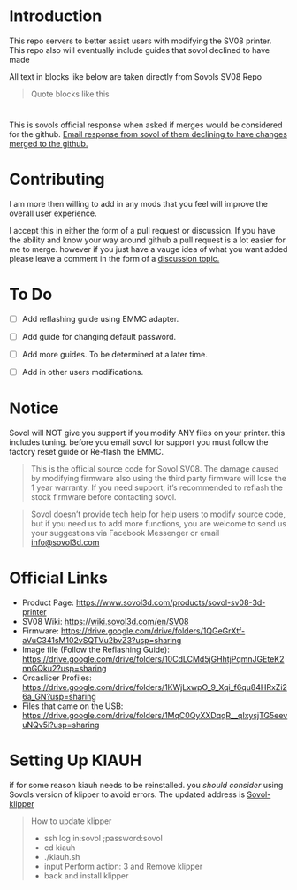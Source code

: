 # Introduction

This repo servers to better assist users with modifying the SV08 printer.
This repo also will eventually include guides that sovol declined to have made


All text in blocks like below are taken directly from Sovols SV08 Repo
> Quote blocks like this



# 
This is sovols official response when asked if merges would be considered for the github. [Email response from sovol of them declining to have changes merged to the github.](images/ghresponse.png)


# Contributing

I am more then willing to add in any mods that you feel will improve the overall user experience.

I accept this in either the form of a pull request or discussion. If you have the ability and know your way around github a pull request is a lot easier for me to merge. however if you just have a vauge idea of what you want added please leave a comment in the form of a [discussion topic.](https://github.com/mon5termatt/SV08-Community/discussions)

# To Do

- [ ] Add reflashing guide using EMMC adapter.
- [ ] Add guide for changing default password.
- [ ] Add more guides. To be determined at a later time.
- [ ] Add in other users modifications. 


# Notice

Sovol will NOT give you support if you modify ANY files on your printer. this includes tuning. before you email sovol for support you must follow the factory reset guide or Re-flash the EMMC.

> This is the official source code for Sovol SV08. The damage caused by modifying firmware also using the third party firmware will lose the 1 year warranty. If you need support, it’s recommended to reflash the stock firmware before contacting sovol.

> Sovol doesn’t provide tech help for help users to modify source code, but if you need us to add more functions, you are welcome to send us your suggestions via Facebook Messenger or email 
info@sovol3d.com


# Official Links

* Product Page: https://www.sovol3d.com/products/sovol-sv08-3d-printer
* SV08 Wiki: https://wiki.sovol3d.com/en/SV08
* Firmware: https://drive.google.com/drive/folders/1QGeGrXtf-aVuC341sM102vSQTVu2bvZ3?usp=sharing
* Image file (Follow the Reflashing Guide): https://drive.google.com/drive/folders/10CdLCMd5jGHhtjPqmnJGEteK2nnGQku2?usp=sharing
* Orcaslicer Profiles: https://drive.google.com/drive/folders/1KWjLxwpO_9_Xqi_f6qu84HRxZi26a_GN?usp=sharing
* Files that came on the USB: https://drive.google.com/drive/folders/1MqC0QyXXDqqR__qIxysjTG5eevuNQv5i?usp=sharing








# Setting Up KIAUH

if for some reason kiauh needs to be reinstalled. you *should consider* using Sovols version of klipper to avoid errors. The updated address is [Sovol-klipper](https://github.com/Sovol3d/klipper)


> How to update klipper
> - ssh log in:sovol ;password:sovol
> - cd kiauh
> - ./kiauh.sh
> - input Perform action: 3 and Remove klipper
> - back and install klipper
